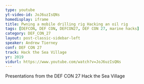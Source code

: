 ```yaml
---
type: youtube
yt-video-id: JoJ6uzIsQNs
homedisplay: iframe
title: Pwning a mobile drilling rig Hacking an oil rig
tags: [DEFCON, DEF CON, DEFCON27, DEF CON 27, marine hacks]
category: DEF_CON_27
layout: post-classic-sidebar-left
speaker: Andrew Tierney
conf: DEF CON 27
track: Hack the Sea Village
yr: 2019
vidurl: https://www.youtube.com/watch?v=JoJ6uzIsQNs
---
```

Presentations from the DEF CON 27 Hack the Sea Village